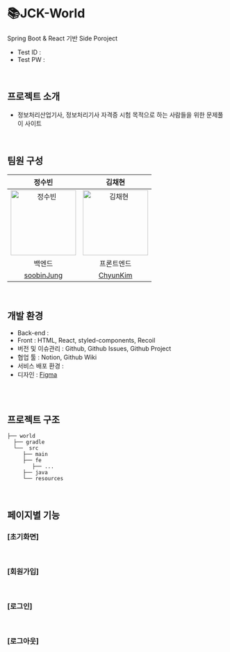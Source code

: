 # 📚JCK-World
Spring Boot &amp; React 기반 Side Poroject

- Test ID : 
- Test PW : 

<br>

## 프로젝트 소개

- 정보처리산업기사, 정보처리기사 자격증 시험 목적으로 하는 사람들을 위한 문제풀이 사이트
<br>

## 팀원 구성

<div align="center">

|    정수빈   |    김채현   |
|:-------------:|:-------------:|
|<img src ="https://github.com/ChyunKim/ChyunKim/assets/53160685/fcc56107-9c0b-48cb-a058-b477a8c32a18" alt = "정수빈" height="150px" width="150px">|<img src ="https://github.com/ChyunKim/ChyunKim/assets/53160685/6d4c40dd-402f-43ca-a316-22a7441132ff" alt = "김채현" height="150px" width="150px">
|백엔드|프론트엔드|
|[soobinJung](https://github.com/soobinJung)|[ChyunKim](https://github.com/ChyunKim)|

</div>

<br>

## 개발 환경

- Back-end : 
- Front : HTML, React, styled-components, Recoil
- 버전 및 이슈관리 : Github, Github Issues, Github Project
- 협업 툴 : Notion, Github Wiki
- 서비스 배포 환경 : 
- 디자인 : [Figma](https://www.figma.com/file/SLc7BrauYWTW9M1tw48cVJ/JCKWorld?type=design&node-id=764-143&mode=design)
<br>

<br>

## 프로젝트 구조

```
├── world
  ├── gradle
  └──  src
     ├── main
     ├── fe
        ├── ...
     ├── java
     └── resources    
```

<br>


## 페이지별 기능

### [초기화면]

<br>

### [회원가입]

<br>


### [로그인]

<br>

### [로그아웃]

<br>
